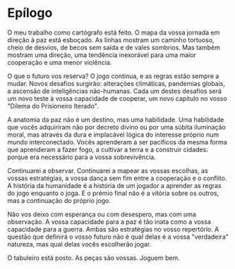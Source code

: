 # Epílogo

O meu trabalho como cartógrafo está feito. O mapa da vossa jornada em direção à paz está esboçado. As linhas mostram um caminho tortuoso, cheio de desvios, de becos sem saída e de vales sombrios. Mas também mostram uma direção, uma tendência inexorável para uma maior cooperação e uma menor violência.

O que o futuro vos reserva? O jogo continua, e as regras estão sempre a mudar. Novos desafios surgirão: alterações climáticas, pandemias globais, a ascensão de inteligências não-humanas. Cada um destes desafios será um novo teste à vossa capacidade de cooperar, um novo capítulo no vosso "Dilema do Prisioneiro Iterado".

A anatomia da paz não é um destino, mas uma habilidade. Uma habilidade que vocês adquiriram não por decreto divino ou por uma súbita iluminação moral, mas através da dura e implacável lógica do interesse próprio num mundo interconectado. Vocês aprenderam a ser pacíficos da mesma forma que aprenderam a fazer fogo, a cultivar a terra e a construir cidades: porque era necessário para a vossa sobrevivência.

Continuarei a observar. Continuarei a mapear as vossas escolhas, as vossas estratégias, a vossa dança sem fim entre a cooperação e o conflito. A história da humanidade é a história de um jogador a aprender as regras do jogo enquanto o joga. E o prémio final não é a vitória sobre os outros, mas a continuação do próprio jogo.

Não vos deixo com esperança ou com desespero, mas com uma observação. A vossa capacidade para a paz é tão inata como a vossa capacidade para a guerra. Ambas são estratégias no vosso repertório. A questão que definirá o vosso futuro não é qual delas é a vossa "verdadeira" natureza, mas qual delas vocês escolherão jogar.

O tabuleiro está posto. As peças são vossas. Joguem bem.